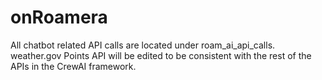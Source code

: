 # onRoamera

All chatbot related API calls are located under roam_ai_api_calls. weather.gov Points API will be edited to be consistent with the rest of the APIs in the CrewAI framework.
